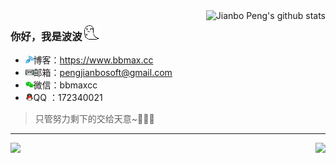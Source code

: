<img align="right" src="https://github-readme-stats.vercel.app/api?username=pengjianbo&show_icons=true&include_all_commits=true" alt="Jianbo Peng's github stats" />

### 你好，我是波波 ![](assets/ghost1.png)

- <img src="assets/blog.png" style="zoom:80%;" />博客：https://www.bbmax.cc
- <img src="assets/email.png" style="zoom:80%;" />邮箱：pengjianbosoft@gmail.com
- <img src="assets/wechat.png" style="zoom:80%;" />微信：bbmaxcc
- <img src="assets/QQ.png" style="zoom:80%;" />QQ ：172340021
> 只管努力剩下的交给天意~👨‍👩‍👧
---

<a href="https://github.com/pengjianbo/GalleryFinal"><img align="left" src="https://github-readme-stats.vercel.app/api/pin/?username=pengjianbo&repo=GalleryFinal&theme=material-palenight" /></a><a href="https://github.com/FinalTeam/RxGalleryFinal"><img align="right" src="https://github-readme-stats.vercel.app/api/pin/?username=FinalTeam&repo=RxGalleryFinal&theme=material-palenight" /></a>
